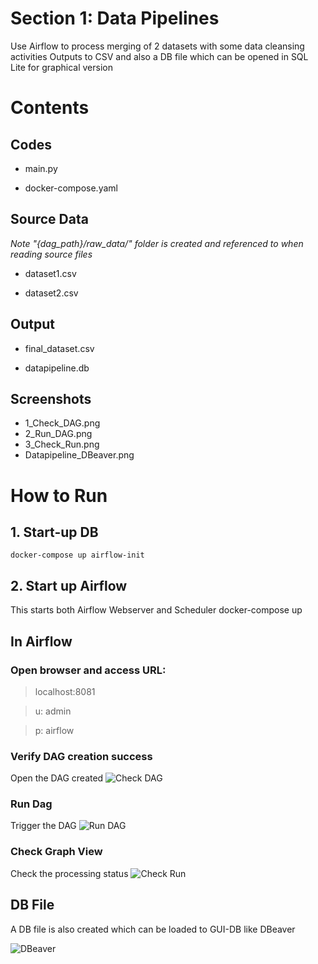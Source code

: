# Section 1: Data Pipelines
Use Airflow to process merging of 2 datasets with some data cleansing activities
Outputs to CSV and also a DB file which can be opened in SQL Lite for graphical version

# Contents

## Codes

- main.py 

- docker-compose.yaml 



## Source Data 

_Note "{dag_path}/raw_data/" folder is created and referenced to when reading source files_
- dataset1.csv  

- dataset2.csv

## Output

- final_dataset.csv  

- datapipeline.db

## Screenshots

- 1_Check_DAG.png
- 2_Run_DAG.png
- 3_Check_Run.png
- Datapipeline_DBeaver.png

# How to Run 

## 1. Start-up DB
    docker-compose up airflow-init

## 2. Start up Airflow
This starts both Airflow Webserver and Scheduler
    docker-compose up



## In Airflow 
### Open browser and access URL:
> localhost:8081 

> u: admin  

> p: airflow 


### Verify DAG creation success
Open the DAG created
![Check DAG](https://github.com/monchong-sg/GovTechAssessment/blob/a5253eec12a9f6b9a0babbe0da907f973000a703/1_Check_DAG.png)
 

### Run Dag
Trigger the DAG
![Run DAG](https://github.com/monchong-sg/GovTechAssessment/blob/a5253eec12a9f6b9a0babbe0da907f973000a703/2_Run_DAG.png)
 

### Check Graph View
Check the processing status 
![Check Run](https://github.com/monchong-sg/GovTechAssessment/blob/a5253eec12a9f6b9a0babbe0da907f973000a703/3_Check_Run.png)


## DB File
A DB file is also created which can be loaded to GUI-DB like DBeaver

![DBeaver](https://github.com/monchong-sg/GovTechAssessment/blob/a63c30b8d69506b069d1e38d4bfc151a9985bbca/Datapipeline_DBeaver.png)
